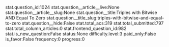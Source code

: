 stat.question_id:1024
stat.question__article__live:None
stat.question__article__slug:None
stat.question__title:Triples with Bitwise AND Equal To Zero
stat.question__title_slug:triples-with-bitwise-and-equal-to-zero
stat.question__hide:False
stat.total_acs:319
stat.total_submitted:797
stat.total_column_articles:0
stat.frontend_question_id:982
stat.is_new_question:False
status:None
difficulty.level:3
paid_only:False
is_favor:False
frequency:0
progress:0
